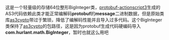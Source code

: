 这是一个轻量级的存储64位整形BigInteger类，[protobuf-actionscript3][1]生成的AS3代码依赖此类才能正常编解码**protobuf**的**message**二进制数据，但是原始类库[as3cypto][2]带过于繁琐，降低了编解码性能并且导入过多代码。这个BigInteger类保持了[as3cypto][2]的包路径，这是因为protobuf生成代码硬编码导入**com.hurlant.math.BigInteger**，暂时也就这么用吧

[1]: http://code.google.com/p/protobuf-actionscript3/ "http://code.google.com/p/protobuf-actionscript3/"
[2]: http://code.google.com/p/as3crypto/ "http://code.google.com/p/as3crypto/"